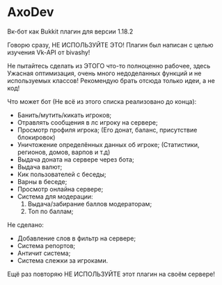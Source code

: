 # AxoDev
Вк-бот как Bukkit плагин для версии 1.18.2

Говорю сразу, НЕ ИСПОЛЬЗУЙТЕ ЭТО!
Плагин был написан с целью изучения Vk-API от bivashy!

Не пытайтесь сделать из ЭТОГО что-то полноценно рабочее, здесь Ужасная оптимизация, очень много недоделанных функций и не используемых классов!
Рекомендую брать отсюда только идеи, а не код!

Что может бот (Не всё из этого списка реализовано до конца):
  - Банить/мутить/кикать игроков;
  - Отравлять сообщения в лс игроку на сервере;
  - Просмотр профиля игрока; (Его донат, баланс, присутствие блокировок)
  - Уничтожение определённых данных об игроке; (Статистики, регионов, домов, варпов и т.д)
  - Выдача доната на сервере через бота;
  - Выдача валют;
  - Кик пользователей с беседы;
  - Варны в беседе;
  - Просмотр онлайна сервере;
  - Система для модерации:
      1. Выдача/забирание баллов модераторам;
      2. Топ по баллам;

Не сделано:
  - Добавление слов в фильтр на сервере;
  - Система репортов;
  - Античит система;
  - Система слежки за игроками.

Ещё раз повторяю НЕ ИСПОЛЬЗУЙТЕ этот плагин на своём сервере!
